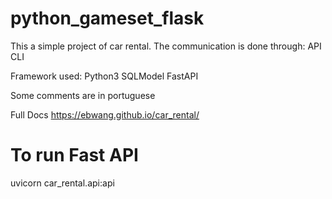 # python_gameset_flask
This a simple project of car rental.
The communication is done through:
API
CLI

Framework used:
Python3
SQLModel
FastAPI

Some comments are in portuguese

Full Docs
https://ebwang.github.io/car_rental/


# To run Fast API
uvicorn car_rental.api:api

